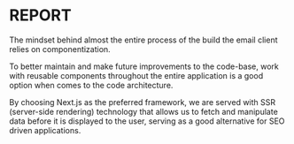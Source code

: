 # REPORT 

The mindset behind almost the entire process of the build the email client relies on componentization.

To better maintain and make future improvements to the code-base, work with reusable components throughout the entire application is a good option when comes to the code architecture.

By choosing Next.js as the preferred framework, we are served with SSR (server-side rendering) technology that allows us to fetch and manipulate data before it is displayed to the user, serving as a good alternative for SEO driven applications.
